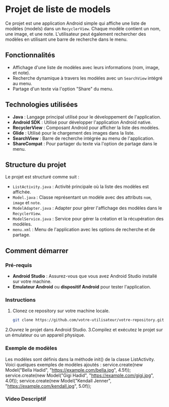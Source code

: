 # Projet de liste de models

Ce projet est une application Android simple qui affiche une liste de modèles (models) dans un `RecyclerView`. Chaque modèle contient un nom, une image, et une note. L'utilisateur peut également rechercher des modèles en utilisant une barre de recherche dans le menu.

## Fonctionnalités

- Affichage d'une liste de modèles avec leurs informations (nom, image, et note).
- Recherche dynamique à travers les modèles avec un `SearchView` intégré au menu.
- Partage d'un texte via l'option "Share" du menu.

## Technologies utilisées

- **Java** : Langage principal utilisé pour le développement de l'application.
- **Android SDK** : Utilisé pour développer l'application Android native.
- **RecyclerView** : Composant Android pour afficher la liste des modèles.
- **Glide** : Utilisé pour le chargement des images dans la liste.
- **SearchView** : Barre de recherche intégrée au menu de l'application.
- **ShareCompat** : Pour partager du texte via l'option de partage dans le menu.

## Structure du projet

Le projet est structuré comme suit :

- `ListActivity.java` : Activité principale où la liste des modèles est affichée.
- `Model.java` : Classe représentant un modèle avec des attributs `nom`, `image` et `note`.
- `ModelAdapter.java` : Adapter pour gérer l'affichage des modèles dans le `RecyclerView`.
- `ModelService.java` : Service pour gérer la création et la récupération des modèles.
- `menu.xml` : Menu de l'application avec les options de recherche et de partage.

## Comment démarrer

### Pré-requis

- **Android Studio** : Assurez-vous que vous avez Android Studio installé sur votre machine.
- **Emulateur Android** ou **dispositif Android** pour tester l'application.

### Instructions

1. Clonez ce repository sur votre machine locale.
   ```bash
   git clone https://github.com/votre-utilisateur/votre-repository.git
2.Ouvrez le projet dans Android Studio.
3.Compilez et exécutez le projet sur un émulateur ou un appareil physique.

### Exemple de modèles

Les modèles sont définis dans la méthode init() de la classe ListActivity. Voici quelques exemples de modèles ajoutés :
service.create(new Model("Bella Hadid", "https://example.com/bella.jpg", 4.5f));
service.create(new Model("Gigi Hadid", "https://example.com/gigi.jpg", 4.0f));
service.create(new Model("Kendall Jenner", "https://example.com/kendall.jpg", 5.0f));

### Video Descriptif


